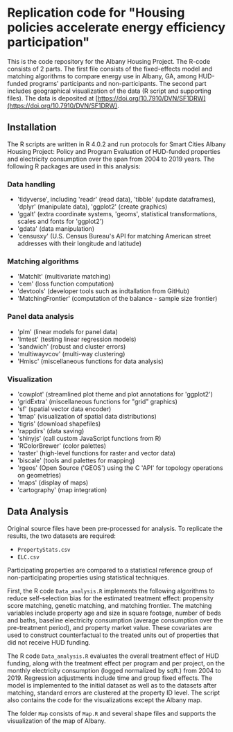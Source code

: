 # Replication code for "Housing policies accelerate energy efficiency participation"

This is the code repository for the Albany Housing Project. The R-code consists of 2 parts. The first file consists of the fixed-effects model and matching algorithms to compare energy use in Albany, GA, among HUD-funded programs' participants and non-participants. The second part includes geographical visualization of the data (R script and supporting files). The data is deposited at [https://doi.org/10.7910/DVN/SF1DRW](https://doi.org/10.7910/DVN/SF1DRW).


## Installation

The R scripts are written in R 4.0.2 and run protocols for Smart Cities Albany Housing Project: Policy and Program Evaluation of HUD-funded properties and electricity consumption over the span from 2004 to 2019 years. The following R packages are used in this analysis:

### Data handling
- 'tidyverse', including 'readr' (read data), 'tibble' (update dataframes), 'dplyr' (manipulate data), 'ggplot2' (create graphics)
- 'ggalt' (extra coordinate systems, 'geoms', statistical transformations, scales and fonts for 'ggplot2')
- 'gdata' (data manipulation)
- 'censusxy' (U.S. Census Bureau's API for matching American street addresses with their longitude and latitude)

### Matching algorithms
- 'MatchIt' (multivariate matching)
- 'cem' (loss function computation)
- 'devtools' (developer tools such as indtallation from GitHub)
- 'MatchingFrontier' (computation of the balance - sample size frontier)

### Panel data analysis
- 'plm' (linear models for panel data) 
- 'lmtest' (testing linear regression models)
- 'sandwich' (robust and cluster errors)
- 'multiwayvcov' (multi-way clustering)
- 'Hmisc' (miscellaneous functions for data analysis)

### Visualization
- 'cowplot' (streamlined plot theme and plot annotations for 'ggplot2')
- 'gridExtra' (miscellaneous functions for "grid" graphics)
- 'sf' (spatial vector data encoder)
- 'tmap' (visualization of spatial data distributions)
- 'tigris' (download shapefiles)
- 'rappdirs' (data saving)
- 'shinyjs' (call custom JavaScript functions from R)
- 'RColorBrewer' (color palettes)
- 'raster' (high-level functions for raster and vector data)
- 'biscale' (tools and palettes for mapping)
- 'rgeos' (Open Source ('GEOS') using the C 'API' for topology operations on geometries)
- 'maps' (display of maps)
- 'cartography' (map integration)


## Data Analysis

Original source files have been pre-processed for analysis. To replicate the results, the two datasets are required:

- `PropertyStats.csv`
- `ELC.csv`

Participating properties are compared to a statistical reference group of non-participating properties using statistical techniques. 

First, the R code `Data_analysis.R` implements the following algorithms to reduce self-selection bias for the estimated treatment effect: propensity score matching, genetic matching, and matching frontier. The matching variables include property age and size in square footage, number of beds and baths, baseline electricity consumption (average consumption over the pre-treatment period), and property market value. These covariates are used to construct counterfactual to the treated units out of properties that did not receive HUD funding. 

The R code `Data_analysis.R` evaluates the overall treatment effect of HUD funding, along with the treatment effect per program and per project, on the monthly electricity consumption (logged normalized by sqft.) from 2004 to 2019. Regression adjustments include time and group fixed effects. The model is implemented to the initial dataset as well as to the datasets after matching, standard errors are clustered at the property ID level. The script also contains the code for the visualizations except the Albany map.

The folder `Map` consists of `Map.R` and several shape files and supports the visualization of the map of Albany.
